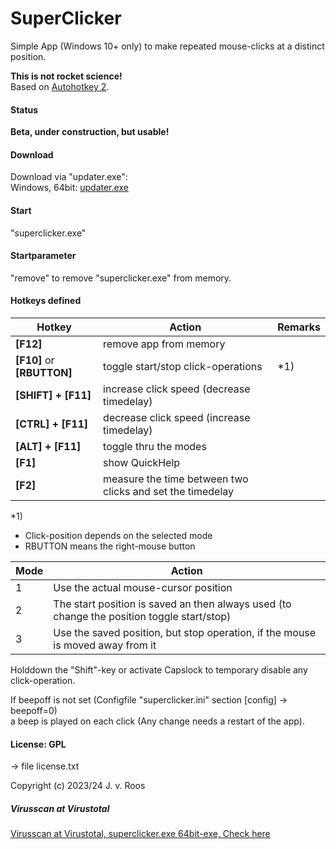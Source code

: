 # SuperClicker
  
Simple App (Windows 10+ only) to make repeated mouse-clicks at a distinct position.  
  
**This is not rocket science!**  
Based on [Autohotkey 2](https://www.autohotkey.com).  
  
#### Status  
**Beta, under construction, but usable!**  
    
#### Download  
Download via "updater.exe":  
Windows, 64bit: [updater.exe](https://github.com/jvr-ks/superclicker/raw/main/updater.exe) 

#### Start  
"superclicker.exe"  
  
#### Startparameter  
"remove" to remove "superclicker.exe" from memory.  

#### Hotkeys defined
Hotkey | Action | Remarks  
------------ | ------------- | -------------  
**\[F12]** | remove app from memory | 
**\[F10]** or **\[RBUTTON]**| toggle start/stop click-operations |  \*1)
**\[SHIFT] + \[F11]** | increase click speed (decrease timedelay) |  
**\[CTRL] + \[F11]** | decrease click speed  (increase timedelay) |  
**\[ALT] + \[F11]** | toggle thru the modes |  
**\[F1]** | show QuickHelp |  
**\[F2]** | measure the time between two clicks and set the timedelay |  
  
\*1)
* Click-position depends on the selected mode  
* RBUTTON means the right-mouse button
  
Mode | Action  
------------ | -------------  
1 | Use the actual mouse-cursor position  
2 | The start position is saved an then always used (to change the position toggle start/stop)  
3 | Use the saved position, but stop operation, if the mouse is moved away from it  
  
Holddown the "Shift"-key or activate Capslock to temporary disable any click-operation.   
  
If beepoff is not set (Configfile "superclicker.ini" section [config] -&gt; beepoff=0)  
a beep is played on each click (Any change needs a restart of the app).  
  
  
#### License: GPL   
 -&gt; file license.txt
  
Copyright (c) 2023/24 J. v. Roos  
  
<a name="virusscan"></a>  


##### Virusscan at Virustotal 
[Virusscan at Virustotal, superclicker.exe 64bit-exe, Check here](https://www.virustotal.com/gui/url/6f91ac280f107ef1efcde38bff16027ea752fe03a818916352ec8747b670148c/detection/u-6f91ac280f107ef1efcde38bff16027ea752fe03a818916352ec8747b670148c-1709050825
)  
